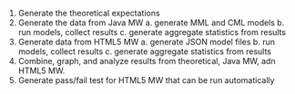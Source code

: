 
1. Generate the theoretical expectations
2. Generate the data from Java MW
    a. generate MML and CML models
    b. run models, collect results
    c. generate aggregate statistics from results
3. Generate data from HTML5 MW
    a. generate JSON model files
    b. run models, collect results
    c. generate aggregate statistics from results
4.  Combine, graph, and analyze results from theoretical, Java MW, adn HTML5 MW.
5.  Generate pass/fail test for HTML5 MW that can be run automatically